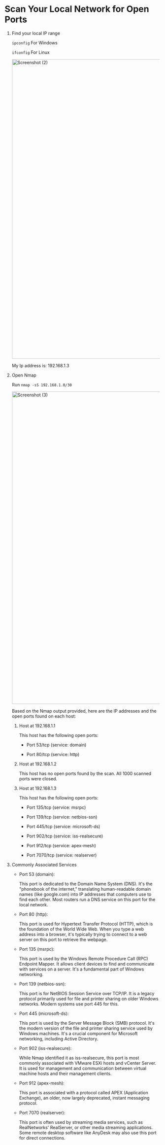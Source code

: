 # Scan Your Local Network for Open Ports

1. Find your local IP range

   ```ipconfig``` For Windows

   ```ifconfig``` For Linux

   <img width="1920" height="972" alt="Screenshot (2)" src="https://github.com/user-attachments/assets/6c0bd594-581c-47d6-922e-74b4c0585bf2" />

   My Ip address is: 192.168.1.3

3. Open Nmap

   Run ```nmap -sS 192.168.1.0/30```

   <img width="1920" height="1014" alt="Screenshot (3)" src="https://github.com/user-attachments/assets/a6260e2d-7bbd-49e7-8df6-e018e2eff212" />

   Based on the Nmap output provided, here are the IP addresses and the open ports found on each host:

   1. Host at 192.168.1.1

        This host has the following open ports:

        * Port 53/tcp (service: domain)

        * Port 80/tcp (service: http)

   2. Host at 192.168.1.2

      This host has no open ports found by the scan. All 1000 scanned ports were closed.

   3. Host at 192.168.1.3

      This host has the following open ports:

      * Port 135/tcp (service: msrpc)

      * Port 139/tcp (service: netbios-ssn)

      * Port 445/tcp (service: microsoft-ds)

      * Port 902/tcp (service: iss-realsecure)

      * Port 912/tcp (service: apex-mesh)

      * Port 7070/tcp (service: realserver)

3. Commonly Associated Services

   * Port 53 (domain):

     This port is dedicated to the Domain Name System (DNS). It's the "phonebook of the internet," translating human-readable domain names (like google.com) into IP addresses that computers use to find each other. Most routers run a DNS service on this port for the local network.

   * Port 80 (http):

     This port is used for Hypertext Transfer Protocol (HTTP), which is the foundation of the World Wide Web. When you type a web address into a browser, it's typically trying to connect to a web server on this port to retrieve the webpage.

   * Port 135 (msrpc):

     This port is used by the Windows Remote Procedure Call (RPC) Endpoint Mapper. It allows client devices to find and communicate with services on a server. It's a fundamental part of Windows networking.

   * Port 139 (netbios-ssn):

     This port is for NetBIOS Session Service over TCP/IP. It is a legacy protocol primarily used for file and printer sharing on older Windows networks. Modern systems use port 445 for this.

   * Port 445 (microsoft-ds):

     This port is used by the Server Message Block (SMB) protocol. It's the modern version of the file and printer sharing service used by Windows machines. It's a crucial component for Microsoft networking, including Active Directory.

   * Port 902 (iss-realsecure):

     While Nmap identified it as iss-realsecure, this port is most commonly associated with VMware ESXi hosts and vCenter Server. It is used for management and communication between virtual machine hosts and their management clients.

   * Port 912 (apex-mesh):

     This port is associated with a protocol called APEX (Application Exchange), an older, now largely deprecated, instant messaging protocol.

   * Port 7070 (realserver):

     This port is often used by streaming media services, such as RealNetworks' RealServer, or other media streaming applications. Some remote desktop software like AnyDesk may also use this port for direct connections.






